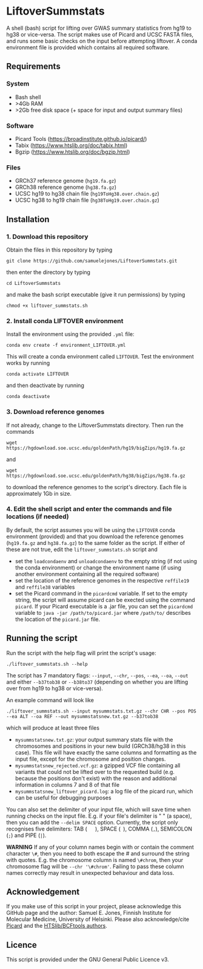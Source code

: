 # LiftoverSummstats
A shell (bash) script for lifting over GWAS summary statistics from hg19 to hg38 or vice-versa. The script makes use of Picard and UCSC FASTA files, and runs some basic checks on the input before attempting liftover. A conda environment file is provided which contains all required software.

## Requirements
### System
- Bash shell
- \>4Gb RAM
- \>2Gb free disk space (+ space for input and output summary files)

### Software
- Picard Tools (https://broadinstitute.github.io/picard/)
- Tabix (https://www.htslib.org/doc/tabix.html)
- Bgzip (https://www.htslib.org/doc/bgzip.html)

### Files
- GRCh37 reference genome (`hg19.fa.gz`)
- GRCh38 reference genome (`hg38.fa.gz`)
- UCSC hg19 to hg38 chain file (`hg19ToHg38.over.chain.gz`)
- UCSC hg38 to hg19 chain file (`hg38ToHg19.over.chain.gz`)

## Installation
### 1. Download this repository
Obtain the files in this repository by typing
```
git clone https://github.com/samuelejones/LiftoverSummstats.git
```
then enter the directory by typing
```
cd LiftoverSummstats
```
and make the bash script executable (give it run permissions) by typing
```
chmod +x liftover_summstats.sh
```

### 2. Install conda LIFTOVER environment
Install the environment using the provided `.yml` file:
```    
conda env create -f environment_LIFTOVER.yml
```
This will create a conda environment called `LIFTOVER`. Test the environment works by running
```
conda activate LIFTOVER
```
and then deactivate by running
```
conda deactivate
```

### 3. Download reference genomes
If not already, change to the LiftoverSummstats directory. Then run the commands
```
wget https://hgdownload.soe.ucsc.edu/goldenPath/hg19/bigZips/hg19.fa.gz
```
and
```
wget https://hgdownload.soe.ucsc.edu/goldenPath/hg38/bigZips/hg38.fa.gz
```
to download the reference genomes to the script's directory. Each file is approximately 1Gb in size.

### 4. Edit the shell script and enter the commands and file locations (if needed)
By default, the script assumes you will be using the `LIFTOVER` conda environment (provided) and that you download the reference genomes (`hg19.fa.gz` and `hg38.fa.gz`) to the same folder as the script. If either of these are not true, edit the `liftover_summstats.sh` script and
- set the `loadcondaenv` and `unloadcondaenv` to the empty string (if not using the conda environment) or change the environment name (if using another environment containing all the required software)
- set the location of the reference genomes in the respective `reffile19` and `reffile38` variables
- set the Picard command in the `picardcmd` variable. If set to the empty string, the script will assume picard can be exected using the command `picard`. If your Picard executable is a .jar file, you can set the `picardcmd` variable to `java -jar /path/to/picard.jar` where `/path/to/` describes the location of the `picard.jar` file.

## Running the script
Run the script with the help flag will print the script's usage:
```
./liftover_summstats.sh --help
```
The script has 7 mandatory flags: `--input`, `--chr`, `--pos`, `--ea`, `--oa`, `--out` and either `--b37tob38` or `--b38to37` (depending on whether you are lifting over from hg19 to hg38 or vice-versa).

An example command will look like
```
./liftover_summstats.sh --input mysummstats.txt.gz --chr CHR --pos POS --ea ALT --oa REF --out mysummstatsnew.txt.gz --b37tob38
```
which will produce at least three files
- `mysummstatsnew.txt.gz`: your output summary stats file with the chromosomes and positions in your new build (GRCh38/hg38 in this case). This file will have exactly the same columns and formatting as the input file, except for the chromosome and position changes.
- `mysummstatsnew_rejected.vcf.gz`: a gzipped VCF file containing all variants that could not be lifted over to the requested build (e.g. because the positions don't exist) with the reason and additional information in columns 7 and 8 of that file
- `mysummstatsnew_liftover_picard.log`: a log file of the picard run, which can be useful for debugging purposes

You can also set the delimiter of your input file, which will save time when running checks on the input file. E.g. if your file's delimiter is " " (a space), then you can add the `--delim SPACE` option. Currently, the script only recognises five delimiters: TAB (`	`), SPACE (` `), COMMA (`,`), SEMICOLON (`;`) and PIPE (`|`).

**WARNING** If any of your column names begin with or contain the comment character `\#`, then you need to both escape the # and surround the string with quotes. E.g. the chromosome column is named `\#chrom`, then your chromosome flag will be `--chr '\#chrom'`. Failing to pass these column names correctly may result in unexpected behaviour and data loss.

## Acknowledgement
If you make use of this script in your project, please acknowledge this GitHub page and the author: Samuel E. Jones, Finnish Institute for Molecular Medicine, University of Helsinki. Please also acknowledge/cite [Picard](https://github.com/broadinstitute/picard#citing) and the [HTSlib/BCFtools authors](https://www.htslib.org/doc/#publications).

## Licence
This script is provided under the GNU General Public Licence v3.
